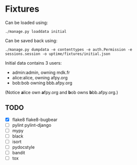 # Fixtures

Can be loaded using:

    ./manage.py loaddata initial

Can be saved back using:

    ./manage.py dumpdata -e contenttypes -e auth.Permission -e sessions.session -o uptime/fixtures/initial.json

Initial data contains 3 users:

- admin:admin, owning mdk.fr
- alice:alice, owning afpy.org
- bob:bob owning bbb.afpy.org

(Notice **a**lice own **a**fpy.org and **b**ob owns **b**bb.afpy.org.)


## TODO

- [x] flake8 flake8-bugbear
- [ ] pylint pylint-django
- [ ] mypy
- [ ] black
- [ ] isort
- [ ] pydocstyle
- [ ] bandit
- [ ] tox
